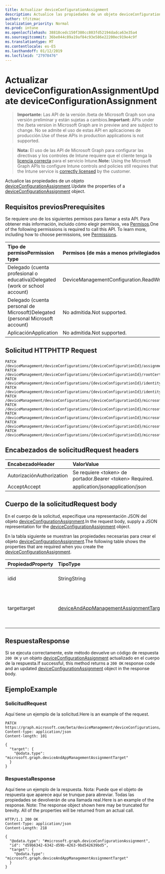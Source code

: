 ```yaml
---
title: Actualizar deviceConfigurationAssignment
description: Actualice las propiedades de un objeto deviceConfigurationAssignment.
author: tfitzmac
localization_priority: Normal
ms.prod: intune
ms.openlocfilehash: 38818cedc150f380cc803fd52194dadca63e35a4
ms.sourcegitcommit: 36be044c89a19af84c93e586e22200ec919e4c9f
ms.translationtype: MT
ms.contentlocale: es-ES
ms.lasthandoff: 01/12/2019
ms.locfileid: "27978476"
---
```

# <a name="update-deviceconfigurationassignment"></a><span data-ttu-id="d30d7-103">Actualizar deviceConfigurationAssignment</span><span class="sxs-lookup"><span data-stu-id="d30d7-103">Update deviceConfigurationAssignment</span></span>

> <span data-ttu-id="d30d7-104">**Importante:** Las API de la versión /beta de Microsoft Graph son una versión preliminar y están sujetas a cambios.</span><span class="sxs-lookup"><span data-stu-id="d30d7-104">**Important:** APIs under the /beta version in Microsoft Graph are in preview and are subject to change.</span></span> <span data-ttu-id="d30d7-105">No se admite el uso de estas API en aplicaciones de producción.</span><span class="sxs-lookup"><span data-stu-id="d30d7-105">Use of these APIs in production applications is not supported.</span></span>

> <span data-ttu-id="d30d7-106">**Nota:** El uso de las API de Microsoft Graph para configurar las directivas y los controles de Intune requiere que el cliente tenga la [licencia correcta](https://go.microsoft.com/fwlink/?linkid=839381) para el servicio Intune.</span><span class="sxs-lookup"><span data-stu-id="d30d7-106">**Note:** Using the Microsoft Graph APIs to configure Intune controls and policies still requires that the Intune service is [correctly licensed](https://go.microsoft.com/fwlink/?linkid=839381) by the customer.</span></span>

<span data-ttu-id="d30d7-107">Actualice las propiedades de un objeto [deviceConfigurationAssignment](../resources/intune-deviceconfig-deviceconfigurationassignment.md).</span><span class="sxs-lookup"><span data-stu-id="d30d7-107">Update the properties of a [deviceConfigurationAssignment](../resources/intune-deviceconfig-deviceconfigurationassignment.md) object.</span></span>
## <a name="prerequisites"></a><span data-ttu-id="d30d7-108">Requisitos previos</span><span class="sxs-lookup"><span data-stu-id="d30d7-108">Prerequisites</span></span>
<span data-ttu-id="d30d7-p102">Se requiere uno de los siguientes permisos para llamar a esta API. Para obtener más información, incluido cómo elegir permisos, vea [Permisos](/graph/permissions-reference).</span><span class="sxs-lookup"><span data-stu-id="d30d7-p102">One of the following permissions is required to call this API. To learn more, including how to choose permissions, see [Permissions](/graph/permissions-reference).</span></span>

|<span data-ttu-id="d30d7-111">Tipo de permiso</span><span class="sxs-lookup"><span data-stu-id="d30d7-111">Permission type</span></span>|<span data-ttu-id="d30d7-112">Permisos (de más a menos privilegiados)</span><span class="sxs-lookup"><span data-stu-id="d30d7-112">Permissions (from most to least privileged)</span></span>|
|:---|:---|
|<span data-ttu-id="d30d7-113">Delegado (cuenta profesional o educativa)</span><span class="sxs-lookup"><span data-stu-id="d30d7-113">Delegated (work or school account)</span></span>|<span data-ttu-id="d30d7-114">DeviceManagementConfiguration.ReadWrite.All</span><span class="sxs-lookup"><span data-stu-id="d30d7-114">DeviceManagementConfiguration.ReadWrite.All</span></span>|
|<span data-ttu-id="d30d7-115">Delegado (cuenta personal de Microsoft)</span><span class="sxs-lookup"><span data-stu-id="d30d7-115">Delegated (personal Microsoft account)</span></span>|<span data-ttu-id="d30d7-116">No admitida.</span><span class="sxs-lookup"><span data-stu-id="d30d7-116">Not supported.</span></span>|
|<span data-ttu-id="d30d7-117">Aplicación</span><span class="sxs-lookup"><span data-stu-id="d30d7-117">Application</span></span>|<span data-ttu-id="d30d7-118">No admitida.</span><span class="sxs-lookup"><span data-stu-id="d30d7-118">Not supported.</span></span>|

## <a name="http-request"></a><span data-ttu-id="d30d7-119">Solicitud HTTP</span><span class="sxs-lookup"><span data-stu-id="d30d7-119">HTTP Request</span></span>
<!-- {
  "blockType": "ignored"
}
-->
``` http
PATCH /deviceManagement/deviceConfigurations/{deviceConfigurationId}/assignments/{deviceConfigurationAssignmentId}
PATCH /deviceManagement/deviceConfigurations/{deviceConfigurationId}/rootCertificate/assignments/{deviceConfigurationAssignmentId}
PATCH /deviceManagement/deviceConfigurations/{deviceConfigurationId}/identityCertificate/assignments/{deviceConfigurationAssignmentId}
PATCH /deviceManagement/deviceConfigurations/{deviceConfigurationId}/identityCertificate/rootCertificate/assignments/{deviceConfigurationAssignmentId}
PATCH /deviceManagement/deviceConfigurations/{deviceConfigurationId}/microsoft.graph.iosScepCertificateProfile/rootCertificate/assignments/{deviceConfigurationAssignmentId}
PATCH /deviceManagement/deviceConfigurations/{deviceConfigurationId}/microsoft.graph.macOSScepCertificateProfile/rootCertificate/assignments/{deviceConfigurationAssignmentId}
PATCH /deviceManagement/deviceConfigurations/{deviceConfigurationId}/microsoft.graph.windowsPhone81VpnConfiguration/identityCertificate/assignments/{deviceConfigurationAssignmentId}
PATCH /deviceManagement/deviceConfigurations/{deviceConfigurationId}/microsoft.graph.windowsWifiEnterpriseEAPConfiguration/identityCertificateForClientAuthentication/assignments/{deviceConfigurationAssignmentId}
PATCH /deviceManagement/deviceConfigurations/{deviceConfigurationId}/microsoft.graph.windowsWifiEnterpriseEAPConfiguration/rootCertificatesForServerValidation/{windows81TrustedRootCertificateId}/assignments/{deviceConfigurationAssignmentId}
```

## <a name="request-headers"></a><span data-ttu-id="d30d7-120">Encabezados de solicitud</span><span class="sxs-lookup"><span data-stu-id="d30d7-120">Request headers</span></span>
|<span data-ttu-id="d30d7-121">Encabezado</span><span class="sxs-lookup"><span data-stu-id="d30d7-121">Header</span></span>|<span data-ttu-id="d30d7-122">Valor</span><span class="sxs-lookup"><span data-stu-id="d30d7-122">Value</span></span>|
|:---|:---|
|<span data-ttu-id="d30d7-123">Autorización</span><span class="sxs-lookup"><span data-stu-id="d30d7-123">Authorization</span></span>|<span data-ttu-id="d30d7-124">Se requiere &lt;token&gt; de portador.</span><span class="sxs-lookup"><span data-stu-id="d30d7-124">Bearer &lt;token&gt; Required.</span></span>|
|<span data-ttu-id="d30d7-125">Accept</span><span class="sxs-lookup"><span data-stu-id="d30d7-125">Accept</span></span>|<span data-ttu-id="d30d7-126">application/json</span><span class="sxs-lookup"><span data-stu-id="d30d7-126">application/json</span></span>|

## <a name="request-body"></a><span data-ttu-id="d30d7-127">Cuerpo de la solicitud</span><span class="sxs-lookup"><span data-stu-id="d30d7-127">Request body</span></span>
<span data-ttu-id="d30d7-128">En el cuerpo de la solicitud, especifique una representación JSON del objeto [deviceConfigurationAssignment](../resources/intune-deviceconfig-deviceconfigurationassignment.md).</span><span class="sxs-lookup"><span data-stu-id="d30d7-128">In the request body, supply a JSON representation for the [deviceConfigurationAssignment](../resources/intune-deviceconfig-deviceconfigurationassignment.md) object.</span></span>

<span data-ttu-id="d30d7-129">En la tabla siguiente se muestran las propiedades necesarias para crear el objeto [deviceConfigurationAssignment](../resources/intune-deviceconfig-deviceconfigurationassignment.md).</span><span class="sxs-lookup"><span data-stu-id="d30d7-129">The following table shows the properties that are required when you create the [deviceConfigurationAssignment](../resources/intune-deviceconfig-deviceconfigurationassignment.md).</span></span>

|<span data-ttu-id="d30d7-130">Propiedad</span><span class="sxs-lookup"><span data-stu-id="d30d7-130">Property</span></span>|<span data-ttu-id="d30d7-131">Tipo</span><span class="sxs-lookup"><span data-stu-id="d30d7-131">Type</span></span>|<span data-ttu-id="d30d7-132">Descripción</span><span class="sxs-lookup"><span data-stu-id="d30d7-132">Description</span></span>|
|:---|:---|:---|
|<span data-ttu-id="d30d7-133">id</span><span class="sxs-lookup"><span data-stu-id="d30d7-133">id</span></span>|<span data-ttu-id="d30d7-134">String</span><span class="sxs-lookup"><span data-stu-id="d30d7-134">String</span></span>|<span data-ttu-id="d30d7-135">La clave de la asignación.</span><span class="sxs-lookup"><span data-stu-id="d30d7-135">The key of the assignment.</span></span>|
|<span data-ttu-id="d30d7-136">target</span><span class="sxs-lookup"><span data-stu-id="d30d7-136">target</span></span>|[<span data-ttu-id="d30d7-137">deviceAndAppManagementAssignmentTarget</span><span class="sxs-lookup"><span data-stu-id="d30d7-137">deviceAndAppManagementAssignmentTarget</span></span>](../resources/intune-shared-deviceandappmanagementassignmenttarget.md)|<span data-ttu-id="d30d7-138">El destino de la tarea para la configuración del dispositivo.</span><span class="sxs-lookup"><span data-stu-id="d30d7-138">The assignment target for the device configuration.</span></span>|



## <a name="response"></a><span data-ttu-id="d30d7-139">Respuesta</span><span class="sxs-lookup"><span data-stu-id="d30d7-139">Response</span></span>
<span data-ttu-id="d30d7-140">Si se ejecuta correctamente, este método devuelve un código de respuesta `200 OK` y un objeto [deviceConfigurationAssignment](../resources/intune-deviceconfig-deviceconfigurationassignment.md) actualizado en el cuerpo de la respuesta.</span><span class="sxs-lookup"><span data-stu-id="d30d7-140">If successful, this method returns a `200 OK` response code and an updated [deviceConfigurationAssignment](../resources/intune-deviceconfig-deviceconfigurationassignment.md) object in the response body.</span></span>

## <a name="example"></a><span data-ttu-id="d30d7-141">Ejemplo</span><span class="sxs-lookup"><span data-stu-id="d30d7-141">Example</span></span>
### <a name="request"></a><span data-ttu-id="d30d7-142">Solicitud</span><span class="sxs-lookup"><span data-stu-id="d30d7-142">Request</span></span>
<span data-ttu-id="d30d7-143">Aquí tiene un ejemplo de la solicitud.</span><span class="sxs-lookup"><span data-stu-id="d30d7-143">Here is an example of the request.</span></span>
``` http
PATCH https://graph.microsoft.com/beta/deviceManagement/deviceConfigurations/{deviceConfigurationId}/assignments/{deviceConfigurationAssignmentId}
Content-type: application/json
Content-length: 101

{
  "target": {
    "@odata.type": "microsoft.graph.deviceAndAppManagementAssignmentTarget"
  }
}
```

### <a name="response"></a><span data-ttu-id="d30d7-144">Respuesta</span><span class="sxs-lookup"><span data-stu-id="d30d7-144">Response</span></span>
<span data-ttu-id="d30d7-p103">Aquí tiene un ejemplo de la respuesta. Nota: Puede que el objeto de respuesta que aparece aquí se trunque para abreviar. Todas las propiedades se devolverán de una llamada real.</span><span class="sxs-lookup"><span data-stu-id="d30d7-p103">Here is an example of the response. Note: The response object shown here may be truncated for brevity. All of the properties will be returned from an actual call.</span></span>
``` http
HTTP/1.1 200 OK
Content-Type: application/json
Content-Length: 218

{
  "@odata.type": "#microsoft.graph.deviceConfigurationAssignment",
  "id": "d59b6342-6342-d59b-4263-9bd542639bd5",
  "target": {
    "@odata.type": "microsoft.graph.deviceAndAppManagementAssignmentTarget"
  }
}
```





